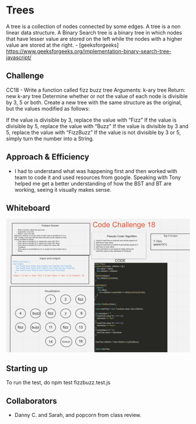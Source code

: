 # Trees

A tree is a collection of nodes connected by some edges. A tree is a non linear data structure. A Binary Search tree is a binary tree in which nodes that have lesser value are stored on the left while the nodes with a higher value are stored at the right. - [geeksforgeeks] <https://www.geeksforgeeks.org/implementation-binary-search-tree-javascript/>

## Challenge

CC18 - Write a function called fizz buzz tree
Arguments: k-ary tree
Return: new k-ary tree
Determine whether or not the value of each node is divisible by 3, 5 or both. Create a new tree with the same structure as the original, but the values modified as follows:

If the value is divisible by 3, replace the value with “Fizz”
If the value is divisible by 5, replace the value with “Buzz”
If the value is divisible by 3 and 5, replace the value with “FizzBuzz”
If the value is not divisible by 3 or 5, simply turn the number into a String.

## Approach & Efficiency

- I had to understand what was happening first and then worked with team to code it and used resources from google.
Speaking with Tony helped me get a better understanding of how the BST and BT are working, seeing it visually makes sense.


## Whiteboard
![CC18](./fizzbuzz18.png)
## Starting up

To run the test, do npm test fizzbuzz.test.js

## Collaborators

- Danny C. and Sarah, and popcorn from class review.
